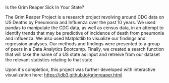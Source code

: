 Is the Grim Reaper Sick In Your State? 

The Grim Reaper Project is a research project revolving around CDC data on US Deaths by Pneumonia and Influenza over the past 10 years. 
We used pandas to manipulate the CDC data, as well as census data, in an attempt to identify trends that may be predictive of incidence of death from pneumonia and influenza.  We also used Matplotlib to visualize our findings and regression analyses.  Our methods and findings were presented to a group of peers in a Data Analytics Bootcamp.  Finally, we created a search function that will take the name of a US state as input and retreive from our dataset the relevant statistics relating to that state.  

Upon it's completion, this project was further developed with interactive visualization here: https://jdb3.github.io/grimreaper.html
